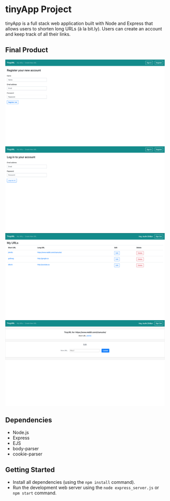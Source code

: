 # tinyApp Project

tinyApp is a full stack web application built with Node and Express that allows users to shorten long URLs (à la bit.ly). Users can create an account and keep track of all their links.

## Final Product

!["Register"](docs/register.png)
!["login"](docs/login.png)
!["main page"](docs/urlMain.png)
!["edit page"](docs/edit.png)


## Dependencies

- Node.js
- Express
- EJS
- body-parser
- cookie-parser

## Getting Started

- Install all dependencies (using the `npm install` command).
- Run the development web server using the `node express_server.js` or `npm start` command.

